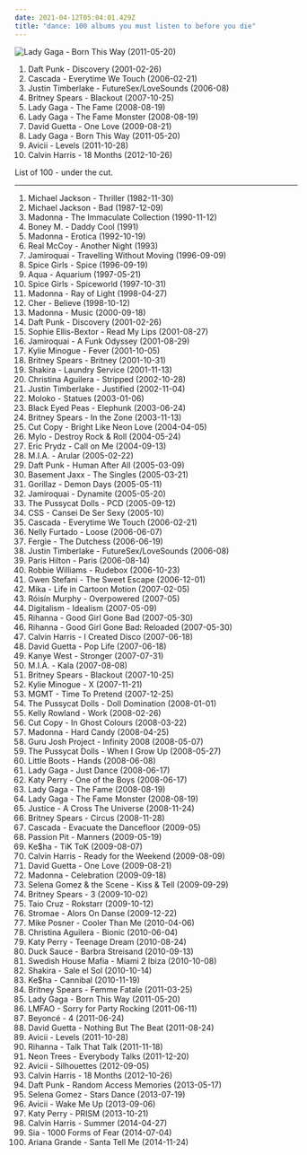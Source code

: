 ```yaml
---
date: 2021-04-12T05:04:01.429Z
title: "dance: 100 albums you must listen to before you die"
---
```

![Lady Gaga - Born This Way (2011-05-20)](https://img.discogs.com/kiLwt_R45vO5UULOxUMKi6fwTvc=/fit-in/600x539/filters:strip_icc():format(jpeg):mode_rgb():quality(90)/discogs-images/R-3259342-1322756946.jpeg.jpg "Lady Gaga - Born This Way (2011-05-20)")
<ol class="albums">
<li data-cover="http://coverartarchive.org/release/51467269-3122-3d7e-92b2-0f0a694d30c1/1269784284-500.jpg" data-tags="electronic, house" role="button">Daft Punk - Discovery (2001-02-26)</li>
<li data-cover="http://coverartarchive.org/release/bd693fb6-6fbd-4cbe-9b61-a78f18112910/28388783118-500.jpg" data-tags="dance" role="button">Cascada - Everytime We Touch (2006-02-21)</li>
<li data-cover="http://coverartarchive.org/release/695b4a0e-985d-49a8-a315-7c7831a60ff2/6877532648-500.jpg" data-tags="pop" role="button">Justin Timberlake - FutureSex/LoveSounds (2006-08)</li>
<li data-cover="https://via.placeholder.com/450" data-tags="pop" role="button">Britney Spears - Blackout (2007-10-25)</li>
<li data-cover="http://coverartarchive.org/release/d1bcf9e5-a5e4-3f99-908c-610b2d0e33ed/2805620701-500.jpg" data-tags="pop" role="button">Lady Gaga - The Fame (2008-08-19)</li>
<li data-cover="http://coverartarchive.org/release/cbc79f64-fdb9-3ce3-ae32-c9d18c19584f/18125993116-500.jpg" data-tags="lady gaga, pop" role="button">Lady Gaga - The Fame Monster (2008-08-19)</li>
<li data-cover="http://coverartarchive.org/release/def5f74d-28fd-46e1-9d65-fc0435bea20a/2863227549-500.jpg" data-tags="dance, house, electronic" role="button">David Guetta - One Love (2009-08-21)</li>
<li data-cover="https://img.discogs.com/kiLwt_R45vO5UULOxUMKi6fwTvc=/fit-in/600x539/filters:strip_icc():format(jpeg):mode_rgb():quality(90)/discogs-images/R-3259342-1322756946.jpeg.jpg" data-tags="pop" role="button">Lady Gaga - Born This Way (2011-05-20)</li>
<li data-cover="https://img.discogs.com/gAEJL4DJuK85hxGg5BYDzuVISlA=/fit-in/500x500/filters:strip_icc():format(jpeg):mode_rgb():quality(90)/discogs-images/R-3196879-1320268289.jpeg.jpg" data-tags="electronic, dance" role="button">Avicii - Levels (2011-10-28)</li>
<li data-cover="http://coverartarchive.org/release/4e32dd65-ee0b-47d0-a217-93752224f93f/11608487637-500.jpg" data-tags="electronic, dance, house" role="button">Calvin Harris - 18 Months (2012-10-26)</li>
</ol>
List of 100 - under the cut.
<!-- more -->

_________________

<ol class="albums">
<li data-cover="https://img.discogs.com/LwmOyo0ph8HdcpBpXDq05QZZ5XE=/fit-in/600x835/filters:strip_icc():format(jpeg):mode_rgb():quality(90)/discogs-images/R-14832693-1582465401-9415.jpeg.jpg" data-tags="pop, 80s, michael jackson" role="button">
Michael Jackson - Thriller (1982-11-30)
</li>
<li data-cover="http://coverartarchive.org/release/bcf7537d-6b5d-4987-b022-074215f3f9fa/1619825734-500.jpg" data-tags="pop" role="button">
Michael Jackson - Bad (1987-12-09)
</li>
<li data-cover="http://coverartarchive.org/release/44a64b8c-f20d-33f2-be25-88740e575f2c/10607932122-500.jpg" data-tags="pop" role="button">
Madonna - The Immaculate Collection (1990-11-12)
</li>
<li data-cover="http://coverartarchive.org/release/ce9f8c15-1a7b-4ad7-836b-ee4fbb772f3f/6774014156-500.jpg" data-tags="disco, pop, 70s, 80s, dance, oldies, boney m, gigle" role="button">
Boney M. - Daddy Cool (1991)
</li>
<li data-cover="http://coverartarchive.org/release/865ee489-de17-4cba-afd0-3294ba59a23f/27974579905-500.jpg" data-tags="pop, 90s" role="button">
Madonna - Erotica (1992-10-19)
</li>
<li data-cover="https://img.discogs.com/d28tpqQucwJ9drJ-Ad8JCNBVpoI=/fit-in/371x600/filters:strip_icc():format(jpeg):mode_rgb():quality(90)/discogs-images/R-1737046-1333832985.jpeg.jpg" data-tags="90s, pop, dance" role="button">
Real McCoy - Another Night (1993)
</li>
<li data-cover="http://coverartarchive.org/release/e357d59f-7440-47bd-97c5-88c38c1080f8/7479486477-500.jpg" data-tags="funk" role="button">
Jamiroquai - Travelling Without Moving (1996-09-09)
</li>
<li data-cover="http://coverartarchive.org/release/b81d76f6-911e-4278-b8d9-cbac4ab3404b/17512583264-500.jpg" data-tags="pop" role="button">
Spice Girls - Spice (1996-09-19)
</li>
<li data-cover="http://coverartarchive.org/release/6faa4168-52d1-4375-8b67-2b143a370a75/2570451062-500.jpg" data-tags="dance, pop, eurodance, 90s" role="button">
Aqua - Aquarium (1997-05-21)
</li>
<li data-cover="http://coverartarchive.org/release/02f8aca3-8bb3-44c4-abdf-26e4354d2e00/2137821691-500.jpg" data-tags="pop" role="button">
Spice Girls - Spiceworld (1997-10-31)
</li>
<li data-cover="https://img.discogs.com/Qgq0-RXzpPn9DJTZtg1P23gUWlU=/fit-in/600x606/filters:strip_icc():format(jpeg):mode_rgb():quality(90)/discogs-images/R-3782966-1510138621-5071.jpeg.jpg" data-tags="pop, electronic" role="button">
Madonna - Ray of Light (1998-04-27)
</li>
<li data-cover="http://coverartarchive.org/release/63b3a8ca-26f2-4e2b-b867-647a6ec2bebd/11266341757-500.jpg" data-tags="pop, 90s, dance" role="button">
Cher - Believe (1998-10-12)
</li>
<li data-cover="https://img.discogs.com/Qgq0-RXzpPn9DJTZtg1P23gUWlU=/fit-in/600x606/filters:strip_icc():format(jpeg):mode_rgb():quality(90)/discogs-images/R-3782966-1510138621-5071.jpeg.jpg" data-tags="pop" role="button">
Madonna - Music (2000-09-18)
</li>
<li data-cover="http://coverartarchive.org/release/51467269-3122-3d7e-92b2-0f0a694d30c1/1269784284-500.jpg" data-tags="electronic, house" role="button">
Daft Punk - Discovery (2001-02-26)
</li>
<li data-cover="http://coverartarchive.org/release/b0c379a9-30a2-43e9-bb93-ef62283f0f34/27645336918-500.jpg" data-tags="pop, dance" role="button">
Sophie Ellis-Bextor - Read My Lips (2001-08-27)
</li>
<li data-cover="https://via.placeholder.com/450" data-tags="funk" role="button">
Jamiroquai - A Funk Odyssey (2001-08-29)
</li>
<li data-cover="http://coverartarchive.org/release/03e76400-d2c5-497c-994e-48219c46c72b/5560639914-500.jpg" data-tags="pop, dance" role="button">
Kylie Minogue - Fever (2001-10-05)
</li>
<li data-cover="https://via.placeholder.com/450" data-tags="pop" role="button">
Britney Spears - Britney (2001-10-31)
</li>
<li data-cover="http://coverartarchive.org/release/6217e136-71e2-3c8e-b4f5-57d264fa0773/2133435434-500.jpg" data-tags="shakira, pop, latin" role="button">
Shakira - Laundry Service (2001-11-13)
</li>
<li data-cover="http://coverartarchive.org/release/6a0c6963-683e-4275-bebb-0279092ee772/2081207603-500.jpg" data-tags="pop" role="button">
Christina Aguilera - Stripped (2002-10-28)
</li>
<li data-cover="https://img.discogs.com/tqaps-6vVNpUwo78Mw0qqgSGDDY=/fit-in/383x375/filters:strip_icc():format(jpeg):mode_rgb():quality(90)/discogs-images/R-2972463-1309832387.jpeg.jpg" data-tags="pop" role="button">
Justin Timberlake - Justified (2002-11-04)
</li>
<li data-cover="http://coverartarchive.org/release/d1e2c91c-a52f-4d06-8638-c2dea9e7e154/15265703897-500.jpg" data-tags="electronic, trip-hop" role="button">
Moloko - Statues (2003-01-06)
</li>
<li data-cover="http://coverartarchive.org/release/5d5ee308-2a69-4f81-8f59-8036bce6a595/6853145556-500.jpg" data-tags="black eyed peas, hip-hop" role="button">
Black Eyed Peas - Elephunk (2003-06-24)
</li>
<li data-cover="https://img.discogs.com/ghqUuHw_4P9nR11YZx3NOnGPx50=/fit-in/600x525/filters:strip_icc():format(jpeg):mode_rgb():quality(90)/discogs-images/R-12672709-1539779810-1045.jpeg.jpg" data-tags="pop" role="button">
Britney Spears - In the Zone (2003-11-13)
</li>
<li data-cover="http://coverartarchive.org/release/7b8ea2ae-e0d7-3b74-8667-42f2a4886835/4534453533-500.jpg" data-tags="electronica, electropop" role="button">
Cut Copy - Bright Like Neon Love (2004-04-05)
</li>
<li data-cover="http://coverartarchive.org/release/bae60ee9-2a48-3504-97e8-b2d7a722282a/4394074765-500.jpg" data-tags="electronic, house" role="button">
Mylo - Destroy Rock & Roll (2004-05-24)
</li>
<li data-cover="https://img.discogs.com/Vp8Meaxcn9up2DL2PkgabVLsui0=/fit-in/600x512/filters:strip_icc():format(jpeg):mode_rgb():quality(90)/discogs-images/R-338431-1158462737.jpeg.jpg" data-tags="dance" role="button">
Eric Prydz - Call on Me (2004-09-13)
</li>
<li data-cover="http://coverartarchive.org/release/c3d10658-391c-4444-baf5-e26492068f96/7478621989-500.jpg" data-tags="electronic, grime" role="button">
M.I.A. - Arular (2005-02-22)
</li>
<li data-cover="http://coverartarchive.org/release/9c02dc5c-6725-314b-a5d1-b6097ff0c6ce/13716662046-500.jpg" data-tags="electronic, house" role="button">
Daft Punk - Human After All (2005-03-09)
</li>
<li data-cover="http://coverartarchive.org/release/e127853e-861e-4e16-a952-807d6e47833f/1743532111-500.jpg" data-tags="electronic, dance" role="button">
Basement Jaxx - The Singles (2005-03-21)
</li>
<li data-cover="http://coverartarchive.org/release/ad0a377b-6c7c-30ff-921d-a47edae073e2/6436408454-500.jpg" data-tags="alternative, electronic" role="button">
Gorillaz - Demon Days (2005-05-11)
</li>
<li data-cover="https://img.discogs.com/YodYziNyBczF-4pUNYqYjECqyfg=/fit-in/600x532/filters:strip_icc():format(jpeg):mode_rgb():quality(90)/discogs-images/R-478545-1601334302-9071.jpeg.jpg" data-tags="funk" role="button">
Jamiroquai - Dynamite (2005-05-20)
</li>
<li data-cover="http://coverartarchive.org/release/46c02eab-b147-480d-ac22-dad4bed8bcfe/9258435555-500.jpg" data-tags="rnb, pop" role="button">
The Pussycat Dolls - PCD (2005-09-12)
</li>
<li data-cover="https://img.discogs.com/rodz1-Bj94EJs5OTJHL98Wrja_s=/fit-in/600x600/filters:strip_icc():format(jpeg):mode_rgb():quality(90)/discogs-images/R-877309-1168261267.jpeg.jpg" data-tags="electronic, indie, brazilian" role="button">
CSS - Cansei De Ser Sexy (2005-10)
</li>
<li data-cover="http://coverartarchive.org/release/bd693fb6-6fbd-4cbe-9b61-a78f18112910/28388783118-500.jpg" data-tags="dance" role="button">
Cascada - Everytime We Touch (2006-02-21)
</li>
<li data-cover="http://coverartarchive.org/release/bc8e84c6-c841-321c-ba2a-3dec63126872/17919825722-500.jpg" data-tags="pop" role="button">
Nelly Furtado - Loose (2006-06-07)
</li>
<li data-cover="http://coverartarchive.org/release/74832c40-66da-4efa-acec-871e0a72aae2/3946571235-500.jpg" data-tags="pop" role="button">
Fergie - The Dutchess (2006-06-19)
</li>
<li data-cover="http://coverartarchive.org/release/695b4a0e-985d-49a8-a315-7c7831a60ff2/6877532648-500.jpg" data-tags="pop" role="button">
Justin Timberlake - FutureSex/LoveSounds (2006-08)
</li>
<li data-cover="http://coverartarchive.org/release/6c191971-961e-465e-985f-02a3dc24bde0/10431360135-500.jpg" data-tags="pop, dance, electropop" role="button">
Paris Hilton - Paris (2006-08-14)
</li>
<li data-cover="http://coverartarchive.org/release/28a2bfa0-6cf7-4854-93f1-e5a06de9162d/5907595639-500.jpg" data-tags="pop" role="button">
Robbie Williams - Rudebox (2006-10-23)
</li>
<li data-cover="http://coverartarchive.org/release/9ce97f45-a231-351c-b62b-c91d724df165/5408791134-500.jpg" data-tags="pop" role="button">
Gwen Stefani - The Sweet Escape (2006-12-01)
</li>
<li data-cover="https://img.discogs.com/FJRuQ-u_ekJz7axuWvYJow0CTTQ=/fit-in/600x600/filters:strip_icc():format(jpeg):mode_rgb():quality(90)/discogs-images/R-4326266-1508526547-8034.jpeg.jpg" data-tags="pop" role="button">
Mika - Life in Cartoon Motion (2007-02-05)
</li>
<li data-cover="https://img.discogs.com/95-LQC1Jx2GGoBq_Z7l1CAeHkrM=/fit-in/600x536/filters:strip_icc():format(jpeg):mode_rgb():quality(90)/discogs-images/R-1139242-1217870739.jpeg.jpg" data-tags="electronic, electropop, female vocalists" role="button">
Róisín Murphy - Overpowered (2007-05)
</li>
<li data-cover="https://img.discogs.com/6NnlrO_rxFuHD3yIn9SWoJ45y54=/fit-in/463x463/filters:strip_icc():format(jpeg):mode_rgb():quality(90)/discogs-images/R-1021020-1314456883.jpeg.jpg" data-tags="electro, electronic" role="button">
Digitalism - Idealism (2007-05-09)
</li>
<li data-cover="http://coverartarchive.org/release/e0d582b5-5f0b-4dda-b1c2-3c34b7ecab8c/14541378138-500.jpg" data-tags="pop, rihanna, rnb" role="button">
Rihanna - Good Girl Gone Bad (2007-05-30)
</li>
<li data-cover="http://coverartarchive.org/release/1de12505-ac7b-49ab-a0ab-2aa189f0bf99/14541670596-500.jpg" data-tags="pop" role="button">
Rihanna - Good Girl Gone Bad: Reloaded (2007-05-30)
</li>
<li data-cover="https://img.discogs.com/8B7OHeLjDIzyWb1NSiPNzdy0K4Q=/fit-in/598x600/filters:strip_icc():format(jpeg):mode_rgb():quality(90)/discogs-images/R-5055787-1386090109-1640.jpeg.jpg" data-tags="electronic, dance" role="button">
Calvin Harris - I Created Disco (2007-06-18)
</li>
<li data-cover="https://img.discogs.com/Qz5iu0VbwEt8XrOkRx0C9271eXw=/fit-in/600x593/filters:strip_icc():format(jpeg):mode_rgb():quality(90)/discogs-images/R-1281007-1388702300-3698.jpeg.jpg" data-tags="house, dance" role="button">
David Guetta - Pop Life (2007-06-18)
</li>
<li data-cover="http://coverartarchive.org/release/9c57c15f-cf52-4c52-92da-736becaa5a96/11833873261-500.jpg" data-tags="electronic, dance, techno, house, west, kanye, stronger" role="button">
Kanye West - Stronger (2007-07-31)
</li>
<li data-cover="https://via.placeholder.com/450" data-tags="electronic" role="button">
M.I.A. - Kala (2007-08-08)
</li>
<li data-cover="https://via.placeholder.com/450" data-tags="pop" role="button">
Britney Spears - Blackout (2007-10-25)
</li>
<li data-cover="http://coverartarchive.org/release/c253de39-d431-3576-8471-a94d72edc3fa/16785422694-500.jpg" data-tags="pop, dance" role="button">
Kylie Minogue - X (2007-11-21)
</li>
<li data-cover="https://img.discogs.com/8OFhniN6H9plwoICLAB9NzXQYHY=/fit-in/500x509/filters:strip_icc():format(jpeg):mode_rgb():quality(90)/discogs-images/R-1269113-1386674652-1391.jpeg.jpg" data-tags="electronic, indietronica" role="button">
MGMT - Time To Pretend (2007-12-25)
</li>
<li data-cover="http://coverartarchive.org/release/a2a5c450-42ef-37f5-93c9-25f93e7750d6/4088647218-500.jpg" data-tags="pop" role="button">
The Pussycat Dolls - Doll Domination (2008-01-01)
</li>
<li data-cover="http://coverartarchive.org/release/57ecac8c-5207-4943-beff-c6096613cad5/10414860892-500.jpg" data-tags="pop-soul-rnb" role="button">
Kelly Rowland - Work (2008-02-26)
</li>
<li data-cover="http://coverartarchive.org/release/bee6b37a-b48e-4743-b253-77ace8c62f1d/2266503775-500.jpg" data-tags="electronic" role="button">
Cut Copy - In Ghost Colours (2008-03-22)
</li>
<li data-cover="http://coverartarchive.org/release/4e36207e-afe8-4f0b-86fe-11df04332743/9668913960-500.jpg" data-tags="pop" role="button">
Madonna - Hard Candy (2008-04-25)
</li>
<li data-cover="https://img.discogs.com/_eMqMMDVOx2FX8aNRz1eCGJZuyQ=/fit-in/600x594/filters:strip_icc():format(jpeg):mode_rgb():quality(90)/discogs-images/R-1331305-1316727049.jpeg.jpg" data-tags="dance" role="button">
Guru Josh Project - Infinity 2008 (2008-05-07)
</li>
<li data-cover="https://img.discogs.com/Mic5a3Xc69_sJljWtqsC1qmfWPE=/fit-in/600x670/filters:strip_icc():format(jpeg):mode_rgb():quality(90)/discogs-images/R-15941827-1600615587-5102.jpeg.jpg" data-tags="pop, dance" role="button">
The Pussycat Dolls - When I Grow Up (2008-05-27)
</li>
<li data-cover="https://img.discogs.com/toDQBN655WEt--WaLnCS0E5eWaU=/fit-in/600x599/filters:strip_icc():format(jpeg):mode_rgb():quality(90)/discogs-images/R-1760921-1515845507-8192.jpeg.jpg" data-tags="electronic, electropop, synthpop, dance" role="button">
Little Boots - Hands (2008-06-08)
</li>
<li data-cover="https://img.discogs.com/7p8Mv0TOo4AnRMSWSKtPxyywb-k=/fit-in/600x523/filters:strip_icc():format(jpeg):mode_rgb():quality(90)/discogs-images/R-1594236-1328968105.jpeg.jpg" data-tags="pop, dance, lady gaga" role="button">
Lady Gaga - Just Dance (2008-06-17)
</li>
<li data-cover="http://coverartarchive.org/release/30625a5d-5ceb-4fb6-bb8c-ba82e279acdd/11290179354-500.jpg" data-tags="pop" role="button">
Katy Perry - One of the Boys (2008-06-17)
</li>
<li data-cover="http://coverartarchive.org/release/d1bcf9e5-a5e4-3f99-908c-610b2d0e33ed/2805620701-500.jpg" data-tags="pop" role="button">
Lady Gaga - The Fame (2008-08-19)
</li>
<li data-cover="http://coverartarchive.org/release/cbc79f64-fdb9-3ce3-ae32-c9d18c19584f/18125993116-500.jpg" data-tags="lady gaga, pop" role="button">
Lady Gaga - The Fame Monster (2008-08-19)
</li>
<li data-cover="http://coverartarchive.org/release/15e3739f-e713-4a5f-884a-d95596c3fa1f/18417383878-500.jpg" data-tags="electronic, dance" role="button">
Justice - A Cross The Universe (2008-11-24)
</li>
<li data-cover="https://img.discogs.com/PEP_ZS744KnxIEbpm0jJrasIlGs=/fit-in/600x600/filters:strip_icc():format(jpeg):mode_rgb():quality(90)/discogs-images/R-5081101-1383983724-1806.jpeg.jpg" data-tags="pop" role="button">
Britney Spears - Circus (2008-11-28)
</li>
<li data-cover="http://coverartarchive.org/release/593de430-1ce9-4934-a46c-d168bf9d1653/25512976161-500.jpg" data-tags="dance, cascada, pop" role="button">
Cascada - Evacuate the Dancefloor (2009-05)
</li>
<li data-cover="http://coverartarchive.org/release/830e2a21-1e76-40ad-a4a5-9a1b12d656ff/11102770324-500.jpg" data-tags="electronic, indie pop, indie" role="button">
Passion Pit - Manners (2009-05-19)
</li>
<li data-cover="https://img.discogs.com/mfBQb1jLNhdDOFkJN0QuxSOqNSs=/fit-in/293x283/filters:strip_icc():format(jpeg):mode_rgb():quality(90)/discogs-images/R-601450-1137095929.gif.jpg" data-tags="tik tok, pop" role="button">
Ke$ha - TiK ToK (2009-08-07)
</li>
<li data-cover="http://coverartarchive.org/release/683d02c0-122f-4555-80ac-49c822023092/26593312635-500.jpg" data-tags="electronic" role="button">
Calvin Harris - Ready for the Weekend (2009-08-09)
</li>
<li data-cover="http://coverartarchive.org/release/def5f74d-28fd-46e1-9d65-fc0435bea20a/2863227549-500.jpg" data-tags="dance, house, electronic" role="button">
David Guetta - One Love (2009-08-21)
</li>
<li data-cover="http://coverartarchive.org/release/18d7b623-e8ca-4afb-add0-d29a7e0fcc9a/15089448233-500.jpg" data-tags="pop" role="button">
Madonna - Celebration (2009-09-18)
</li>
<li data-cover="http://coverartarchive.org/release/97047c74-2d3f-4d98-ae4c-ed2221b04578/21387500478-500.jpg" data-tags="pop, selena gomez" role="button">
Selena Gomez & the Scene - Kiss & Tell (2009-09-29)
</li>
<li data-cover="http://coverartarchive.org/release/05a6a896-ac01-3c38-9e18-837c51e4b2fc/26334511184-500.jpg" data-tags="pop, dance" role="button">
Britney Spears - 3 (2009-10-02)
</li>
<li data-cover="https://img.discogs.com/ndWPDJk8PNkcotRdXsRETcPl3_k=/fit-in/600x597/filters:strip_icc():format(jpeg):mode_rgb():quality(90)/discogs-images/R-2148652-1452952965-7777.jpeg.jpg" data-tags="pop, dance" role="button">
Taio Cruz - Rokstarr (2009-10-12)
</li>
<li data-cover="http://coverartarchive.org/release/7fbdc38d-c8fd-425b-99c6-bffe038d03ce/6746612299-500.jpg" data-tags="dance" role="button">
Stromae - Alors On Danse (2009-12-22)
</li>
<li data-cover="http://coverartarchive.org/release/8d2f9cb7-eeee-49e1-aa01-316db029928a/5121685540-500.jpg" data-tags="dance, cooler than me" role="button">
Mike Posner - Cooler Than Me (2010-04-06)
</li>
<li data-cover="http://coverartarchive.org/release/48049b18-b950-4446-8fc8-76a8dba1a779/5891851446-500.jpg" data-tags="pop, electronic, dance" role="button">
Christina Aguilera - Bionic (2010-06-04)
</li>
<li data-cover="http://coverartarchive.org/release/d610e36f-aae9-4703-9a9b-355c9e8de6c7/3403639089-500.jpg" data-tags="pop" role="button">
Katy Perry - Teenage Dream (2010-08-24)
</li>
<li data-cover="http://coverartarchive.org/release/8757f5c0-2398-4157-b6c7-954f079794b1/27852846292-500.jpg" data-tags="dance, house" role="button">
Duck Sauce - Barbra Streisand (2010-09-13)
</li>
<li data-cover="https://img.discogs.com/H6jd7m1UvIKTLjkRqzYr8noQMy0=/fit-in/600x574/filters:strip_icc():format(jpeg):mode_rgb():quality(90)/discogs-images/R-11987064-1526053747-5977.jpeg.jpg" data-tags="dance, house, electro hop, swedish house mafia" role="button">
Swedish House Mafia - Miami 2 Ibiza (2010-10-08)
</li>
<li data-cover="https://img.discogs.com/CqC3uYplVNEfe1Ko7IVHDI3ImJY=/fit-in/500x484/filters:strip_icc():format(jpeg):mode_rgb():quality(90)/discogs-images/R-2169436-1267751480.jpeg.jpg" data-tags="pop, latin" role="button">
Shakira - Sale el Sol (2010-10-14)
</li>
<li data-cover="https://img.discogs.com/mfBQb1jLNhdDOFkJN0QuxSOqNSs=/fit-in/293x283/filters:strip_icc():format(jpeg):mode_rgb():quality(90)/discogs-images/R-601450-1137095929.gif.jpg" data-tags="pop, dance" role="button">
Ke$ha - Cannibal (2010-11-19)
</li>
<li data-cover="http://coverartarchive.org/release/c3eeeb71-ddad-4654-a84a-5975f734b8f3/4504244802-500.jpg" data-tags="pop, britney spears" role="button">
Britney Spears - Femme Fatale (2011-03-25)
</li>
<li data-cover="https://img.discogs.com/kiLwt_R45vO5UULOxUMKi6fwTvc=/fit-in/600x539/filters:strip_icc():format(jpeg):mode_rgb():quality(90)/discogs-images/R-3259342-1322756946.jpeg.jpg" data-tags="pop" role="button">
Lady Gaga - Born This Way (2011-05-20)
</li>
<li data-cover="http://coverartarchive.org/release/9197df9f-7f26-4498-af10-4eb5e67d6c8b/25513914939-500.jpg" data-tags="lmfao, electronic" role="button">
LMFAO - Sorry for Party Rocking (2011-06-11)
</li>
<li data-cover="https://img.discogs.com/37pw8YFxGPhoLgNunypVVlxJ2YY=/fit-in/600x600/filters:strip_icc():format(jpeg):mode_rgb():quality(90)/discogs-images/R-3021612-1541266750-3727.jpeg.jpg" data-tags="rnb, soul" role="button">
Beyoncé - 4 (2011-06-24)
</li>
<li data-cover="http://coverartarchive.org/release/e482fee8-b5c2-4a3d-8236-97b9a23b329b/11431037022-500.jpg" data-tags="house, electronic" role="button">
David Guetta - Nothing But The Beat (2011-08-24)
</li>
<li data-cover="https://img.discogs.com/gAEJL4DJuK85hxGg5BYDzuVISlA=/fit-in/500x500/filters:strip_icc():format(jpeg):mode_rgb():quality(90)/discogs-images/R-3196879-1320268289.jpeg.jpg" data-tags="electronic, dance" role="button">
Avicii - Levels (2011-10-28)
</li>
<li data-cover="http://coverartarchive.org/release/94caea91-4d1f-41f1-8b3c-ce9de80e0ffd/14542335290-500.jpg" data-tags="pop, rihanna, dance" role="button">
Rihanna - Talk That Talk (2011-11-18)
</li>
<li data-cover="http://coverartarchive.org/release/808dc911-8b1e-49bd-a01b-eb01a2fdb811/4542632091-500.jpg" data-tags="pop, dance, lo, dancepop, bouncy music, neon trees, jesss, long workout, everybody talks" role="button">
Neon Trees - Everybody Talks (2011-12-20)
</li>
<li data-cover="http://coverartarchive.org/release/3b16a2ad-44b4-4e6d-8529-076ef93acd77/1967160750-500.jpg" data-tags="dance, avicii" role="button">
Avicii - Silhouettes (2012-09-05)
</li>
<li data-cover="http://coverartarchive.org/release/4e32dd65-ee0b-47d0-a217-93752224f93f/11608487637-500.jpg" data-tags="electronic, dance, house" role="button">
Calvin Harris - 18 Months (2012-10-26)
</li>
<li data-cover="http://coverartarchive.org/release/36e2aede-346d-4931-8565-78d810d167c7/4436344925-500.jpg" data-tags="electronic, disco, funk" role="button">
Daft Punk - Random Access Memories (2013-05-17)
</li>
<li data-cover="http://coverartarchive.org/release/c8fa92a0-936c-4500-9113-369437c3c8bc/7633530823-500.jpg" data-tags="pop, dance" role="button">
Selena Gomez - Stars Dance (2013-07-19)
</li>
<li data-cover="http://coverartarchive.org/release/d4081f66-bcee-4805-800c-cae6e9847fb7/5176860791-500.jpg" data-tags="wake me up" role="button">
Avicii - Wake Me Up (2013-09-06)
</li>
<li data-cover="http://coverartarchive.org/release/10fe095c-c6f9-4248-90af-c3d1e4747180/6935504042-500.jpg" data-tags="pop" role="button">
Katy Perry - PRISM (2013-10-21)
</li>
<li data-cover="http://coverartarchive.org/release/5f3d115c-ba1f-4e39-bb2f-bc44b24cbe77/28215387054-500.jpg" data-tags="electronic, dance" role="button">
Calvin Harris - Summer (2014-04-27)
</li>
<li data-cover="http://coverartarchive.org/release/e6d7ebd8-9de1-4e94-b390-3975e603a66d/7724907354-500.jpg" data-tags="pop" role="button">
Sia - 1000 Forms of Fear (2014-07-04)
</li>
<li data-cover="http://coverartarchive.org/release/79fd65e4-d145-46be-b8fa-b098c2ba5f12/10014987904-500.jpg" data-tags="pop, ariana grande" role="button">
Ariana Grande - Santa Tell Me (2014-11-24)
</li>
</ol>